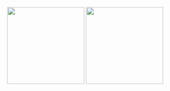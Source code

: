 <div>
  <img height="180em" style="max-width: 46%;" src="https://github-readme-stats.vercel.app/api?username=designfas&show_icons=true&theme=tokyonight&include_all_commits=true&count_private=true&cache_seconds=1800&border_radius=0&locale=pt-br"/>
   
 <img height="180em" style="max-width: 46%;" src="https://github-readme-stats.vercel.app/api/top-langs/?username=designfas&langs_count=8&theme=tokyonight&border_radius=0&locale=pt-br"/>
  

</div>

 
